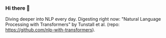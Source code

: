 ### Hi there 👋

Diving deeper into NLP every day.  Digesting right now: "Natural Language Processing with Transformers" by Tunstall et al. (repo: https://github.com/nlp-with-transformers).

<!--
**CalleRosa40/callerosa40** is a ✨ _special_ ✨ repository because its `README.md` (this file) appears on your GitHub profile.

Here are some ideas to get you started:

- 🔭 I’m currently working on ...
- 🌱 I’m currently learning ...
- 👯 I’m looking to collaborate on ...
- 🤔 I’m looking for help with ...
- 💬 Ask me about ...
- 📫 How to reach me: ...
- 😄 Pronouns: ...
- ⚡ Fun fact: ...
-->
